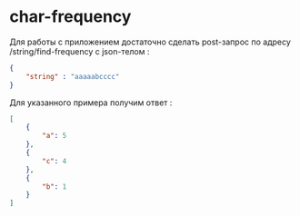 # char-frequency
Для работы с приложением достаточно сделать post-запрос по адресу /string/find-frequency с json-телом :
```json
{
    "string" : "aaaaabcccc"
}
```
Для указанного примера получим ответ :
```json
[
    {
        "a": 5
    },
    {
        "c": 4
    },
    {
        "b": 1
    }
]
```
